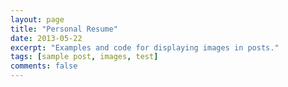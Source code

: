 ```yaml
---
layout: page
title: "Personal Resume"
date: 2013-05-22
excerpt: "Examples and code for displaying images in posts."
tags: [sample post, images, test]
comments: false
---
```

<object type="application/pdf" data="https://aiologybay.github.io/assets/pdf/cv.pdf" id="review" style="width:800px;  height:750px; margin-top:45px;  margin-left:500px" >
</object>
